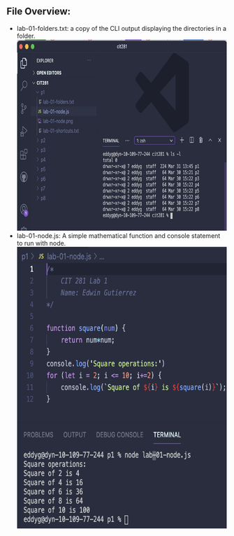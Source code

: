 ## File Overview:

- lab-01-folders.txt: a copy of the CLI output displaying the directories in a folder.
    <img src="./lab-01-folders.png" alt="lab-01-folders.png" width="716" height="437">
- lab-01-node.js: A simple mathematical function and console statement to run with node.
    <img src="./lab-01-node.png" alt="lab-01-node.png" width="632" height="644">
